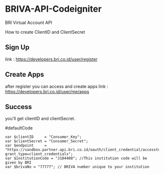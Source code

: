 # BRIVA-API-Codeigniter
BRI Virtual Account API 

How to create ClientID and ClientSecret 

## Sign Up
link : https://developers.bri.co.id/user/register 

## Create Apps
after register you can access and create apps 
link : https://developers.bri.co.id/user/me/apps 

## Success
you'll get clientID and clientSecret.

#defaultCode 

  	var $clientID     = "Consumer_Key";
	var $clientSecret = "Consumer_Secret";
	var $endpoint     = "https://sandbox.partner.api.bri.co.id/oauth/client_credential/accesstoken?grant_type=client_credentials";
	var $institutionCode = "J104408"; //This institution code will be given by BRI
	var $brivaNo = "77777"; // BRIVA number unique to your institution
